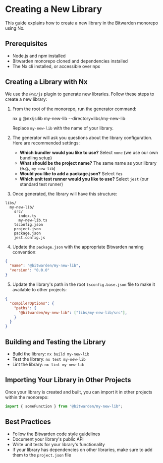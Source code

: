 # Creating a New Library

This guide explains how to create a new library in the Bitwarden monorepo using Nx.
    
## Prerequisites

- Node.js and npm installed
- Bitwarden monorepo cloned and dependencies installed
- The Nx cli installed, or accessible over npx

## Creating a Library with Nx

We use the `@nx/js` plugin to generate new libraries. Follow these steps to create a new library:

1. From the root of the monorepo, run the generator command:

   nx g @nx/js:lib my-new-lib --directory=libs/my-new-lib

   Replace `my-new-lib` with the name of your library.

2. The generator will ask you questions about the library configuration. Here are recommended settings:

   - **Which bundler would you like to use?** Select `none` (we use our own bundling setup)
   - **What should be the project name?** The same name as your library (e.g., `my-new-lib`)
   - **Would you like to add a package.json?** Select `Yes` 
   - **Which unit test runner would you like to use?** Select `jest` (our standard test runner)

3. Once generated, the library will have this structure:

```
libs/
  my-new-lib/
    src/
      index.ts
      my-new-lib.ts
    tsconfig.json
    project.json
    package.json
    jest.config.js
```

4. Update the `package.json` with the appropriate Bitwarden naming convention:

```json
{
  "name": "@bitwarden/my-new-lib",
  "version": "0.0.0"
}
```

5. Update the library's path in the root `tsconfig.base.json` file to make it available to other projects:

```json
{
  "compilerOptions": {
    "paths": {
      "@bitwarden/my-new-lib": ["libs/my-new-lib/src"],
    }
  }
}
```

## Building and Testing the Library

- Build the library: `nx build my-new-lib`
- Test the library: `nx test my-new-lib`
- Lint the library: `nx lint my-new-lib`

## Importing Your Library in Other Projects

Once your library is created and built, you can import it in other projects within the monorepo:

```ts
import { someFunction } from "@bitwarden/my-new-lib";
```

## Best Practices

- Follow the Bitwarden code style guidelines
- Document your library's public API
- Write unit tests for your library's functionality
- If your library has dependencies on other libraries, make sure to add them to the `project.json` file
